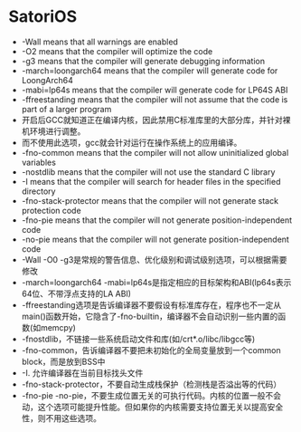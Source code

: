 # SatoriOS


- -Wall means that all warnings are enabled
- -O2 means that the compiler will optimize the code
- -g3 means that the compiler will generate debugging information
- -march=loongarch64 means that the compiler will generate code for LoongArch64
- -mabi=lp64s means that the compiler will generate code for LP64S ABI
- -ffreestanding means that the compiler will not assume that the code is part of a larger program
- 开启后GCC就知道正在编译内核，因此禁用C标准库里的大部分库，并针对裸机环境进行调整。
- 而不使用此选项，gcc就会针对运行在操作系统上的应用编译。
- -fno-common means that the compiler will not allow uninitialized global variables
- -nostdlib means that the compiler will not use the standard C library
- -I means that the compiler will search for header files in the specified directory
- -fno-stack-protector means that the compiler will not generate stack protection code
- -fno-pie means that the compiler will not generate position-independent code
- -no-pie means that the compiler will not generate position-independent code
- -Wall -O0 -g3是常规的警告信息、优化级别和调试级别选项，可以根据需要修改
- -march=loongarch64 -mabi=lp64s是指定相应的目标架构和ABI(lp64s表示64位、不带浮点支持的LA ABI)
- -ffreestanding选项是告诉编译器不要假设有标准库存在，程序也不一定从main()函数开始，它隐含了-fno-builtin，编译器不会自动识别一些内置的函数(如memcpy)
- -fnostdlib，不链接一些系统启动文件和库(如/crt*.o/libc/libgcc等)
- -fno-common，告诉编译器不要把未初始化的全局变量放到一个common block，而是放到BSS中
- -I. 允许编译器在当前目标找头文件
- -fno-stack-protector，不要自动生成栈保护（检测栈是否溢出等的代码）
- -fno-pie -no-pie，不要生成位置无关的可执行代码。内核的位置一般不会动，这个选项可能提升性能。但如果你的内核需要支持位置无关以提高安全性，则不用这些选项。